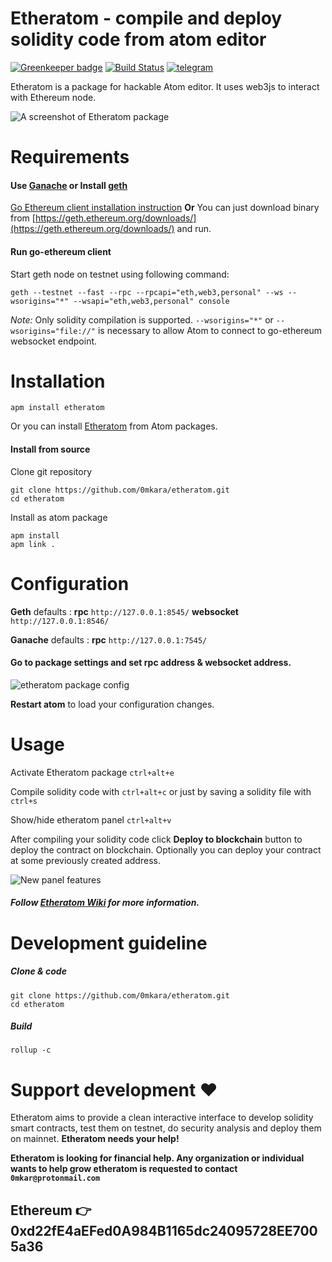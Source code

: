 # Etheratom - compile and deploy solidity code from atom editor

[![Greenkeeper badge](https://badges.greenkeeper.io/0mkara/etheratom.svg)](https://greenkeeper.io/)
[![Build Status](https://travis-ci.org/0mkara/etheratom.svg?branch=master)](https://travis-ci.org/0mkara/etheratom)
[![telegram](https://png.icons8.com/color/24/000000/telegram-app.png)](https://t.me/etheratom)

Etheratom is a package for hackable Atom editor. It uses web3js to interact with Ethereum node.

![A screenshot of Etheratom package](https://user-images.githubusercontent.com/13261372/37828365-f43a0c8c-2ec0-11e8-8d09-d1c29d7168d3.png)

# Requirements

#### Use [Ganache](http://truffleframework.com/ganache/) or Install [geth](https://github.com/ethereum/go-ethereum)
[Go Ethereum client installation instruction](https://www.ethereum.org/cli)
**Or**
You can just download binary from [https://geth.ethereum.org/downloads/](https://geth.ethereum.org/downloads/) and run.

#### Run go-ethereum client
Start geth node on testnet using following command:

    geth --testnet --fast --rpc --rpcapi="eth,web3,personal" --ws --wsorigins="*" --wsapi="eth,web3,personal" console

*Note:* Only solidity compilation is supported. `--wsorigins="*"` or `--wsorigins="file://"`  is necessary to allow Atom to connect to go-ethereum websocket endpoint.

# Installation

`apm install etheratom`

Or you can install [Etheratom](https://atom.io/packages/etheratom) from Atom packages.

#### Install from source

Clone git repository

    git clone https://github.com/0mkara/etheratom.git
    cd etheratom

Install as atom package

    apm install
    apm link .

# Configuration
**Geth** defaults : **rpc** `http://127.0.0.1:8545/` **websocket** `http://127.0.0.1:8546/`

**Ganache** defaults : **rpc** `http://127.0.0.1:7545/`

#### Go to package settings and set rpc address & websocket address.

![etheratom package config](https://user-images.githubusercontent.com/13261372/41284998-96a25e26-6e58-11e8-80a6-1860368bcaed.png)

**Restart atom** to load your configuration changes.

# Usage

Activate Etheratom package `ctrl+alt+e`

Compile solidity code with `ctrl+alt+c` or just by saving a solidity file with `ctrl+s`

Show/hide etheratom panel `ctrl+alt+v`

After compiling your solidity code click **Deploy to blockchain** button to deploy the contract on blockchain. Optionally you can deploy your contract at some previously created address.

![New panel features](https://user-images.githubusercontent.com/13261372/41285521-0dd4154c-6e5a-11e8-843d-505368a31302.png)

##### Follow [Etheratom Wiki](https://github.com/0mkara/etheratom/wiki) for more information.

# Development guideline

##### Clone & code
```
git clone https://github.com/0mkara/etheratom.git
cd etheratom
```
##### Build
`rollup -c`

# Support development :heart:

Etheratom aims to provide a clean interactive interface to develop solidity smart contracts, test them on testnet, do security analysis and deploy them on mainnet. **Etheratom needs your help!**

**Etheratom is looking for financial help. Any organization or individual wants to help grow etheratom is requested to contact `0mkar@protonmail.com`**

## Ethereum :point_right: 0xd22fE4aEFed0A984B1165dc24095728EE7005a36
